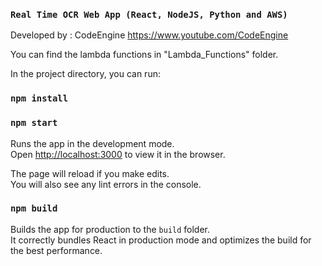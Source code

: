 ### `Real Time OCR Web App (React, NodeJS, Python and AWS)`

Developed by : CodeEngine 
https://www.youtube.com/CodeEngine

You can find the lambda functions in "Lambda_Functions" folder. 

In the project directory, you can run:

### `npm install`

### `npm start`


Runs the app in the development mode.<br />
Open [http://localhost:3000](http://localhost:3000) to view it in the browser.

The page will reload if you make edits.<br />
You will also see any lint errors in the console.

### `npm build`

Builds the app for production to the `build` folder.<br />
It correctly bundles React in production mode and optimizes the build for the best performance.
